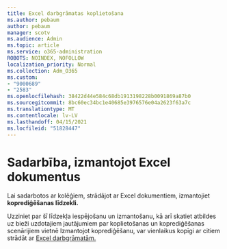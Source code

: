 ```yaml
---
title: Excel darbgrāmatas koplietošana
ms.author: pebaum
author: pebaum
manager: scotv
ms.audience: Admin
ms.topic: article
ms.service: o365-administration
ROBOTS: NOINDEX, NOFOLLOW
localization_priority: Normal
ms.collection: Adm_O365
ms.custom:
- "9000689"
- "2583"
ms.openlocfilehash: 38422d44e584c68db1913198228b0091869a87b0
ms.sourcegitcommit: 8bc60ec34bc1e40685e3976576e04a2623f63a7c
ms.translationtype: MT
ms.contentlocale: lv-LV
ms.lasthandoff: 04/15/2021
ms.locfileid: "51828447"
---
```

# <a name="collaborate-on-excel-documents"></a>Sadarbība, izmantojot Excel dokumentus

Lai sadarbotos ar kolēģiem, strādājot ar Excel dokumentiem, izmantojiet **koprediģēšanas līdzekli.** 

Uzziniet par šī līdzekļa iespējošanu un izmantošanu, kā arī skatiet atbildes uz bieži uzdotajiem jautājumiem par koplietošanas un koprediģēšanas scenārijiem vietnē Izmantojot koprediģēšanu, var vienlaikus kopīgi ar citiem strādāt ar [Excel darbgrāmatām.](https://support.office.com/article/7152aa8b-b791-414c-a3bb-3024e46fb104)
